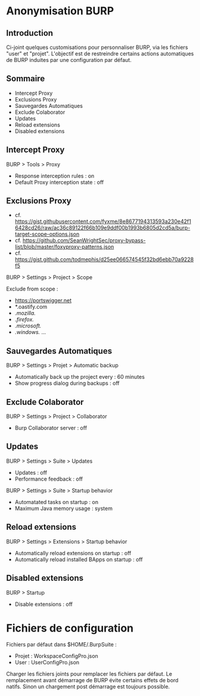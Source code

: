 # Anonymisation BURP

## Introduction 

Ci-joint quelques customisations pour personnaliser BURP, via les fichiers "user" et "projet". L'objectif est de restreindre certains actions automatiques de BURP induites par une configuration par défaut.

## Sommaire

- Intercept Proxy
- Exclusions Proxy
- Sauvegardes Automatiques 
- Exclude Colaborator
- Updates
- Reload extensions
- Disabled extensions

## Intercept Proxy

BURP > Tools > Proxy

- Response interception rules : on
- Default Proxy interception state : off

## Exclusions Proxy

- cf. https://gist.githubusercontent.com/fyxme/8e8677194313593a230e42f16428cd26/raw/ac36c89122f66b109e9ddf00b1993b6805d2cd5a/burp-target-scope-options.json
- cf. https://github.com/SeanWrightSec/proxy-bypass-list/blob/master/foxyproxy-patterns.json
- cf. https://gist.github.com/todmephis/d25ee066574545f32bd6ebb70a9228f5

BURP > Settings > Project > Scope

Exclude from scope : 

- https://portswigger.net
- *.oastify.com
- *.mozilla.*
- *.firefox.*
- *.microsoft.*
- *.windows.*
...

## Sauvegardes Automatiques 

BURP > Settings > Projet > Automatic backup

- Automatically back up the project every : 60 minutes
- Show progress dialog during backups : off

## Exclude Colaborator

BURP > Settings > Project > Collaborator

- Burp Collaborator server : off

## Updates

BURP > Settings > Suite > Updates

- Updates : off
- Performance feedback : off

BURP > Settings > Suite > Startup behavior

- Automatated tasks on startup : on
- Maximum Java memory usage : system

## Reload extensions

BURP > Settings > Extensions > Startup behavior

- Automatically reload extensions on startup : off
- Automatically reload installed BApps on startup : off

## Disabled extensions

BURP > Startup

- Disable extensions : off

# Fichiers de configuration

Fichiers par défaut dans $HOME/.BurpSuite :
- Projet : WorkspaceConfigPro.json
- User : UserConfigPro.json

Charger les fichiers joints pour remplacer les fichiers par défaut. Le remplacement avant démarrage de BURP évite certains effets de bord natifs. Sinon un chargement post démarrage est toujours possible.